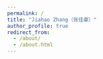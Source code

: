 ```yaml
---
permalink: /
title: "Jiahao Zhang（张佳豪）"
author_profile: true
redirect_from: 
  - /about/
  - /about.html
---
```



